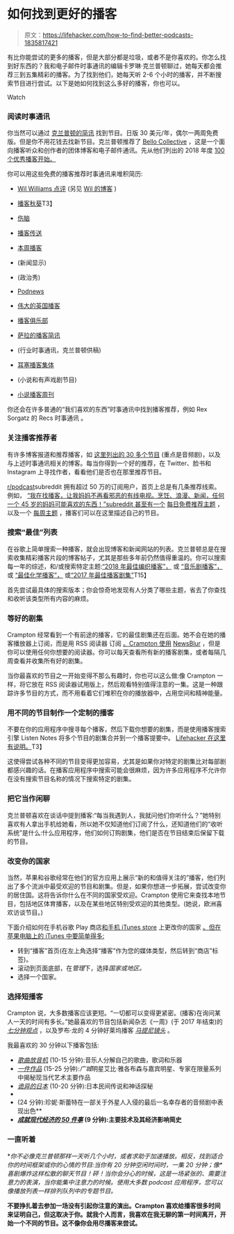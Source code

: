 # 如何找到更好的播客

> 原文：<https://lifehacker.com/how-to-find-better-podcasts-1835817421>

有比你能尝试的更多的播客，但是大部分都是垃圾，或者不是你喜欢的。你怎么找到好东西的？我和电子邮件时事通讯的编辑卡罗琳·克兰普顿聊过，她每天都会推荐三到五集精彩的播客。为了找到他们，她每天听 2-6 个小时的播客，并不断搜索节目进行尝试。以下是她如何找到这么多好的播客，你也可以。

Watch

### 阅读时事通讯

你当然可以通过 [克兰普顿的简讯](https://thelistener.co/) 找到节目。日版 30 美元/年，偶尔一两周免费版。但是你不用花钱去找新节目。克兰普顿推荐了 [Bello Collective](https://bellocollective.com/) ，这是一个面向播客听众和创作者的团体博客和电子邮件通讯。先从他们列出的 2018 年度 [100 个优秀播客开始。](https://bellocollective.com/100-best-podcasts-2018-3984b5e9e3a9)

你可以用这些免费的播客推荐时事通讯来堆积简历:

*   [Wil Williams 点评](https://wordpress.us17.list-manage.com/subscribe?u=07b9aab48a0d746d083e01f12&id=6aa474daec) (另见 [Wil 的博客](https://wilwilliams.reviews/) )
*   [播客秋葵](http://www.paulkondo.com/podcast-gumbo-newsletter/)T3】

*   [伤脑](https://www.hurtyourbrain.com/)
*   [播客传送](https://www.podcastdelivery.com/)
*   [本周播客](https://weekinpodcasts.com/newsletter/)

*   (新闻显示)
*   (政治秀)
*   [Podnews](https://podnews.net/)

*   [伟大的英国播客](https://www.britishpodcastawards.com/podwatch-email)
*   [播客俱乐部](https://podcastbrunchclub.com/)
*   [萨拉的播客简讯](https://tinyletter.com/sara-weber)
*   (行业时事通讯，克兰普顿供稿)
*   [耳塞播客集体](https://us15.campaign-archive.com/home/?u=23dcd7a2c6f1281f17223e7b9&id=99bcf0d1ea)
*   (小说和有声戏剧节目)
*   [小说播客周刊](https://www.getrevue.co/profile/ficpod)

你还会在许多普通的“我们喜欢的东西”时事通讯中找到播客推荐，例如 Rex Sorgatz 的 Recs 时事通讯 。

### 关注播客推荐者

有许多博客报道和推荐播客，如 [这里列出的 30 多个节目](https://www.reddit.com/r/audiodrama/comments/c1pvyv/trying_to_add_to_my_addiction/ererz74/) (重点是音频剧)，以及与上述时事通讯相关的博客。每当你得到一个好的推荐，在 Twitter、脸书和 Instagram 上寻找作者，看看他们是否也在那里推荐节目。

[r/podcast](http://reddit.com/r/podcasts)subreddit 拥有超过 50 万的订阅用户，首页上总是有几条推荐线索。例如， [“我在找播客，让我妈妈不再看邪恶的有线电视。烹饪、浪漫、新闻，任何一个 45 岁的妈妈可能喜欢的东西！”subreddit 甚至有一个](https://www.reddit.com/r/podcasts/comments/c57d7r/new_to_rpodcasts_so_hello_im_looking_for_podcasts/) [每日免费推荐主题](https://www.reddit.com/r/podcasts/comments/c57lys/daily_recommendation_thread_what_are_some/) ，以及一个 [每周主题](https://www.reddit.com/r/podcasts/comments/c4j3il/weekly_podcast_post_submit_your_links_here/) ，播客们可以在这里描述自己的节目。

### 搜索“最佳”列表

在谷歌上简单搜索一种播客，就会出现博客和新闻网站的列表。克兰普顿总是在搜索收集精彩播客片段的博客帖子，尤其是那些多年前仍然值得重温的。你可以搜索每一年的综述，和/或搜索特定主题:[“2018 年最佳编织播客”，](https://www.google.com/search?ei=jTESXc6CK7CQggfBmaboAQ&q=best+knitting+podcasts+2018&oq=best+knitting+podcasts+2018&gs_l=psy-ab.3..0i7i30j0.9527.10256..10346...0.0..0.121.628.7j1......0....1..gws-wiz.......0i71j0i13j0i8i7i30j0i8i13i30.KOnDupoVoZY) 或 [“音乐剧播客”，](https://www.google.com/search?ei=qTISXee4HeKg_Qbl-raIAw&q=musical+theater+podcasts&oq=musical+theater+podcasts&gs_l=psy-ab.3..0j0i5i30.2769.9027..9171...5.0..0.86.1544.22......0....1..gws-wiz.......0i71j0i7i30j0i13j0i7i10i30j0i8i7i30j0i7i5i30j35i39j0i67j0i131i67j0i5i10i30j0i8i7i10i30.NywPhn_hyG0) 或 [“最佳化学播客”，](https://www.google.com/search?ei=6DISXc3RFOuFggfanaiwBw&q=best+chemistry+podcasts&oq=best+chemistry+podcasts&gs_l=psy-ab.3..0i7i30j0i8i7i30j0i7i5i30.6249.6704..6788...0.0..0.85.302.4......0....1..gws-wiz.......0i71j35i304i39j0i13i30j0i13i5i30.pJXSN3LbOW8) 或[“2017 年最佳播客剧集”](https://www.google.com/search?q=best+podcast+episodes+2017&oq=best+podcast+episodes+2017&aqs=chrome..69i57j0l5.4324j0j9&sourceid=chrome&ie=UTF-8)T15】

首先尝试最具体的搜索版本；你会惊奇地发现有人分类了哪些主题，省去了你查找和收听该类型所有内容的麻烦。

### 等好的剧集

Crampton 经常看到一个有前途的播客，它的最佳剧集还在后面。她不会在她的播客播放器上订阅，而是用 RSS 阅读器 订阅 [。Crampton 使用](https://lifehacker.com/tag/rss-readers) [NewsBlur](https://newsblur.com/) ，但是你可以使用任何你想要的阅读器。你可以每天查看所有新的播客剧集，或者每隔几周查看并收集所有好的剧集。

当你最喜欢的节目之一开始变得不那么有趣时，你也可以这么做:像 Crampton 一样，将它放在 RSS 阅读器试用版上，然后观看特别值得注意的一集。这是一种跟踪许多节目的方式，而不用看着它们堆积在你的播放器中，占用空间和精神能量。

### 用不同的节目制作一个定制的播客

不要在你的应用程序中搜寻每个播客，然后下载你想要的剧集，而是使用播客搜索引擎 Listen Notes 将多个节目的剧集合并到一个播客提要中。 [Lifehacker 在这里有说明。](https://lifehacker.com/listen-later-is-like-instapaper-for-podcast-episodes-1824150938)T3】

这使得尝试各种不同的节目变得更加容易，尤其是如果你对特定的剧集比对每部剧都感兴趣的话。在播客应用程序中搜索可能会很麻烦，因为许多应用程序不允许你在没有搜索节目名称的情况下搜索特定的剧集。

### 把它当作闲聊

克兰普顿喜欢在谈话中提到播客:“每当我遇到人，我就问他们你听什么？”她特别喜欢有人拿出手机给她看，所以她不仅知道他们订阅了什么，还知道他们的“收听系统”是什么:什么应用程序，他们如何订购剧集，他们是否在节目结束后保留下载的节目。

### 改变你的国家

当然，苹果和谷歌经常在他们的官方应用上展示“新的和值得关注的”播客，他们列出了多个流派中最受欢迎的节目和剧集。但是，如果你想进一步拓展，尝试改变你的居住国。这将告诉你什么在不同的国家受欢迎。Crampton 使用它来查找本地节目，包括地区体育播客，以及在某些地区特别受欢迎的其他类型。(她说，欧洲喜欢访谈节目。)

下面介绍如何在手机谷歌 Play 商店[和手机 iTunes store](https://www.imore.com/how-change-countries-itunes-and-app-store-iphone-or-ipad) 上更改你的国家 [。但在苹果电脑上的 iTunes 中要简单得多:](https://www.makeuseof.com/tag/change-country-region-google-play-store/)

*   转到“播客”首页(在左上角选择“播客”作为您的媒体类型，然后转到“商店”标签)。
*   滚动到页面底部，在*管理*下，选择*国家或地区。*
*   选择一个国家。

### 选择短播客

Crampton 说，大多数播客应该更短。“一切都可以变得更紧密。(播客)在询问某人一天的时间有多长。”她最喜欢的节目包括新闻杂志《一周》(于 2017 年结束)的 [*七分钟观点*](https://theweek.com/audio?page=2) ，以及罗布·龙的 4 分钟好莱坞播客 [*马提尼镜头*](https://www.kcrw.com/culture/shows/martini-shot) 。

我最喜欢的 30 分钟以下播客包括:

*   [*歌曲放音机*](http://songexploder.net/) (10-15 分钟):音乐人分解自己的歌曲，歌词和乐器
*   [*一件作品*](https://www.wnycstudios.org/shows/pieceofwork) (15-25 分钟):*广城*明星艾比·雅各布森与嘉宾明星、专家在限量系列中揭秘现当代艺术主要作品
*   [*诡异的日本*](https://www.uncannyjapan.com/) (10-20 分钟):日本民间传说和神话探秘
*   [](https://www.desertoracle.com/radio/)
*   *[](https://www.skylarkmedia.com/podcasts/earth-break)*(24 分钟):珍妮·斯蕾特在一部关于外星人入侵的最后一名幸存者的音频剧中表现出色**
*   **[*成就现代经济的 50 件事*](https://www.bbc.co.uk/programmes/p04b1g3c/episodes/downloads) (9 分钟):主要技术及其经济影响简史**

### **一直听着**

**你不必像克兰普顿那样一天听几个小时，或者求助于加速播放。相反，找到适合你的时间框架或你的心情的节目:当你有 20 分钟空闲时间时，一集 20 分钟；像*喜剧爆炸这样松散的聊天节目！砰！*当你会分心的时候，这是一场紧张的、需要注意力的表演，当你能集中注意力的时候。使用大多数 podcast 应用程序，您可以像播放列表一样排列队列中的专题节目。**

**不要挣扎着去参加一场没有引起你注意的演出。Crampton 喜欢给播客很多时间来证明自己，但这取决于你。就我个人而言，我喜欢在我无聊的第一时间离开，开始一个不同的节目。这不像你会用尽播客来尝试。**